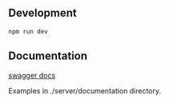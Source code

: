 ## Development

`npm run dev`

## Documentation

[swagger docs](http://localhost:5000/docs)

Examples in ./server/documentation directory.
